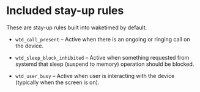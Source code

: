 # Included stay-up rules

These are stay-up rules built into waketimed by default.

* `wtd_call_present` – Active when there is an ongoing or ringing call
  on the device.

* `wtd_sleep_block_inhibited` – Active when something requested from
  systemd that sleep (suspend to memory) operation should be blocked.

* `wtd_user_busy` – Active when user is interacting with the device
  (typically when the screen is on).
